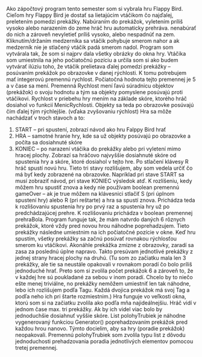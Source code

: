 Ako zápočtový program tento semester som si vybrala hru Flappy Bird.
Cieľom hry Flappy Bird je dostať sa lietajúcim vtáčikom čo najďalej, preletením pomedzi prekážky. Nabúraním do prekážok, vyletením príliš vysoko alebo narazením do zeme hráč hru automaticky prehráva. nenabúrať do nich a zároveň nevyletieť príliš vysoko, alebo nespadnúť na zem. Kliknutím/držaním medzerníka sa vtáčik pohybuje smerom nahor a ak medzerník nie je stlačený vtáčik padá smerom nadol. 
Program som vytvárala tak, že som si najprv dala všetky obrázky do okna hry. Vtáčika som umiestnila na jeho počiatočnú pozíciu a určila som si ako budem vytvárať ilúziu toho, že vtáčik prelietava ďalej pomedzi prekážky – posúvaním prekážok po obrazovke v danej rýchlosti. K tomu potrebujem mať integerovú premennú rychlost. Počiatočná hodnota tejto premennej je 5 a v čase sa mení.  Premenná Rychlost mení ľavú súradnicu objektov (prekážok) o svoju hodnotu a tým sa objekty pomyslene posúvajú proti vtáčikovi. Rychlost v priebehu hry mením na základe skóre, ktorého hráč dosiahol vo funkcií MenicRychlosti. Objekty sa teda po obrazovke posúvajú čím ďalej tým rýchlejšie. (vďaka zvyšovaniu rýchlost)
Hra sa môže nachádzať v troch stavoch a to: 
1.	START – pri spustení, zobrazí návod ako hru Falppy Bird hrať
2.	HRA – samotné hranie hry, kde sa už objekty posúvajú po obrazovke a počíta sa dosiahnuté skóre
3.	KONIEC – po narazení vtáčika do prekážky alebo pri vyletení mimo hracej plochy. Zobrazí sa hráčovo najvyššie dosiahnuté skóre od spustenia hry a skóre, ktoré dosiahol v tejto hre. Po stlačení klávesy R hráč spustí novú hru.
Tieto tri stavy rozlišujem, aby som vedela určiť čo má byť kedy zobrazené na obrazovke. Napríklad pri stave START sa musí zobraziť návod, pri stave KONIEC výsledok atď.
K rozlíšeniu, kedy môžem hru spustiť znova a kedy nie používam boolean premennú gameOver – ak je true môžem na klávesnici stlačiť S (pri úplnom spustení hry) alebo R (pri reštarte) a hra sa spustí znova. Prichádza teda k rozlišovaniu spustenia hry po prvý raz a spustenia hry už po predchádzajúcej prehre. K rozlišovaniu prichádza v boolean premennej prehraBola. 
Program funguje tak, že mám natvrdo daných 6 rôznych prekážok, ktoré vždy pred novou hrou náhodne poprehadzujem. Tieto prekážky následne umiestnim na ich počiatočné pozície v okne. Keď hru spustím, všetky prekážky sa začnú posúvať rovnakou rýchlosťou smerom ku vtáčikovi. Akonáhle prekážka zmizne z obrazovky, zaradí sa zasa za poslednú úplne napravo. Takto presúvam jednotlivé prekážky z jednej strany hracej plochy na druhú.
(Tu som zo začiatku mala len 3 prekážky, ale tie sa neustále opakovali v rovnakom poradí čo bolo príliš jednoduché hrať. Preto som si zvolila počet prekážok 6 a zároveň to, že v každej hre sú poukladané za sebou v inom poradí. Chcelo by to niečo ešte menej triviálne, no prekážky nemôžem umiestniť len tak náhodne, lebo ich rozlišujem podľa Tagu. Každá dvojica prekážok má svoj Tag a podľa neho ich pri štarte rozmiestnim.)
Hra funguje vo veľkosti okna, ktorú som si na začiatku zvolila ako podľa mňa najideálnejšiu. Hráč vidí v jednom čase max. tri prekážky. Ak by ich videl viac bolo by jednoduchšie dosiahnuť vyššie skóre.
List polohyTrubiek je náhodne vygenerovaný funkciou Generator() poprehadzovaním prekážok pred každou hrou nanovo. Týmto docielim, aby sa hry (poradie prekážok) neopakovali. Premennú polohyTrubiek som zvolila typu list z dôvodu jednoduchosti prehadzovania poradia jednotlivých elementov pomocou tretej premennej.

